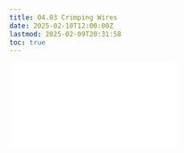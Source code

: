 ```yaml
---
title: 04.03 Crimping Wires
date: 2025-02-10T12:00:00Z
lastmod: 2025-02-09T20:31:58
toc: true
---
```


![Link to included file content](../../../../electronics/crimping-wire.md)
